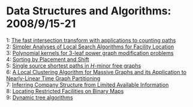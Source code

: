 # Data Structures and Algorithms: 2008/9/15-21  
1: [The fast intersection transform with applications to counting paths](https://doi.org/10.48550/arXiv.0809.2489)  
2: [Simpler Analyses of Local Search Algorithms for Facility Location](https://doi.org/10.48550/arXiv.0809.2554)  
3: [Polynomial kernels for 3-leaf power graph modification problems](https://doi.org/10.48550/arXiv.0809.2858)  
4: [Sorting by Placement and Shift](https://doi.org/10.48550/arXiv.0809.2957)  
5: [Single source shortest paths in $H$-minor free graphs](https://doi.org/10.48550/arXiv.0809.2970)  
6: [A Local Clustering Algorithm for Massive Graphs and its Application to  Nearly-Linear Time Graph Partitioning](https://doi.org/10.48550/arXiv.0809.3232)  
7: [Inferring Company Structure from Limited Available Information](https://doi.org/10.48550/arXiv.0809.3527)  
8: [Locating Restricted Facilities on Binary Maps](https://doi.org/10.48550/arXiv.0809.3528)  
9: [Dynamic tree algorithms](https://doi.org/10.48550/arXiv.0809.3577)  